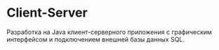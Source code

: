 # Client-Server
Разработка на Java клиент-серверного приложения с графическим интерфейсом и подключением внешней базы данных SQL.
